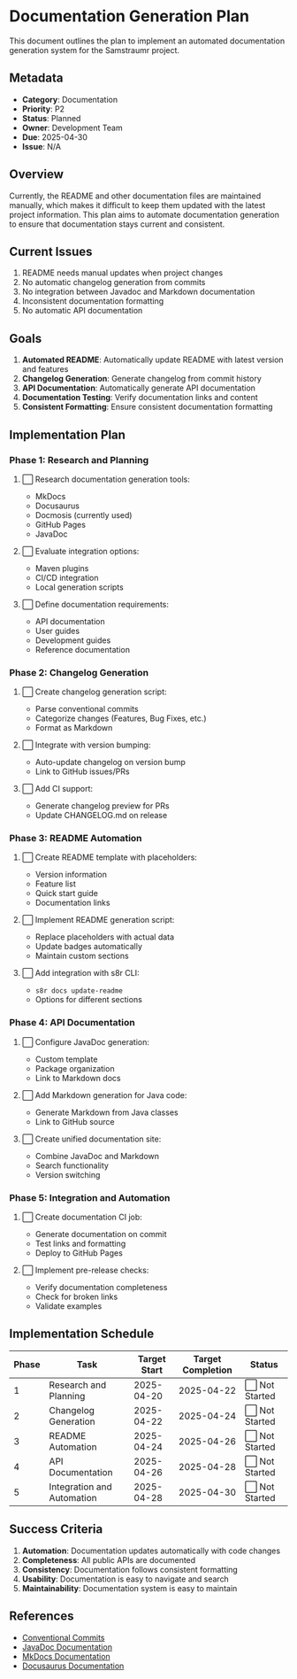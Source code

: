 # Documentation Generation Plan

This document outlines the plan to implement an automated documentation generation system for the Samstraumr project.

## Metadata

- **Category**: Documentation
- **Priority**: P2
- **Status**: Planned
- **Owner**: Development Team
- **Due**: 2025-04-30
- **Issue**: N/A

## Overview

Currently, the README and other documentation files are maintained manually, which makes it difficult to keep them updated with the latest project information. This plan aims to automate documentation generation to ensure that documentation stays current and consistent.

## Current Issues

1. README needs manual updates when project changes
2. No automatic changelog generation from commits
3. No integration between Javadoc and Markdown documentation
4. Inconsistent documentation formatting
5. No automatic API documentation

## Goals

1. **Automated README**: Automatically update README with latest version and features
2. **Changelog Generation**: Generate changelog from commit history
3. **API Documentation**: Automatically generate API documentation
4. **Documentation Testing**: Verify documentation links and content
5. **Consistent Formatting**: Ensure consistent documentation formatting

## Implementation Plan

### Phase 1: Research and Planning

1. ⬜ Research documentation generation tools:
   - MkDocs
   - Docusaurus
   - Docmosis (currently used)
   - GitHub Pages
   - JavaDoc

2. ⬜ Evaluate integration options:
   - Maven plugins
   - CI/CD integration
   - Local generation scripts

3. ⬜ Define documentation requirements:
   - API documentation
   - User guides
   - Development guides
   - Reference documentation

### Phase 2: Changelog Generation

1. ⬜ Create changelog generation script:
   - Parse conventional commits
   - Categorize changes (Features, Bug Fixes, etc.)
   - Format as Markdown

2. ⬜ Integrate with version bumping:
   - Auto-update changelog on version bump
   - Link to GitHub issues/PRs

3. ⬜ Add CI support:
   - Generate changelog preview for PRs
   - Update CHANGELOG.md on release

### Phase 3: README Automation

1. ⬜ Create README template with placeholders:
   - Version information
   - Feature list
   - Quick start guide
   - Documentation links

2. ⬜ Implement README generation script:
   - Replace placeholders with actual data
   - Update badges automatically
   - Maintain custom sections

3. ⬜ Add integration with s8r CLI:
   - `s8r docs update-readme`
   - Options for different sections

### Phase 4: API Documentation

1. ⬜ Configure JavaDoc generation:
   - Custom template
   - Package organization
   - Link to Markdown docs

2. ⬜ Add Markdown generation for Java code:
   - Generate Markdown from Java classes
   - Link to GitHub source

3. ⬜ Create unified documentation site:
   - Combine JavaDoc and Markdown
   - Search functionality
   - Version switching

### Phase 5: Integration and Automation

1. ⬜ Create documentation CI job:
   - Generate documentation on commit
   - Test links and formatting
   - Deploy to GitHub Pages

2. ⬜ Implement pre-release checks:
   - Verify documentation completeness
   - Check for broken links
   - Validate examples

## Implementation Schedule

| Phase | Task | Target Start | Target Completion | Status |
|-------|------|--------------|-------------------|--------|
| 1 | Research and Planning | 2025-04-20 | 2025-04-22 | ⬜ Not Started |
| 2 | Changelog Generation | 2025-04-22 | 2025-04-24 | ⬜ Not Started |
| 3 | README Automation | 2025-04-24 | 2025-04-26 | ⬜ Not Started |
| 4 | API Documentation | 2025-04-26 | 2025-04-28 | ⬜ Not Started |
| 5 | Integration and Automation | 2025-04-28 | 2025-04-30 | ⬜ Not Started |

## Success Criteria

1. **Automation**: Documentation updates automatically with code changes
2. **Completeness**: All public APIs are documented
3. **Consistency**: Documentation follows consistent formatting
4. **Usability**: Documentation is easy to navigate and search
5. **Maintainability**: Documentation system is easy to maintain

## References

- [Conventional Commits](https://www.conventionalcommits.org/)
- [JavaDoc Documentation](https://docs.oracle.com/javase/8/docs/technotes/tools/windows/javadoc.html)
- [MkDocs Documentation](https://www.mkdocs.org/)
- [Docusaurus Documentation](https://docusaurus.io/)